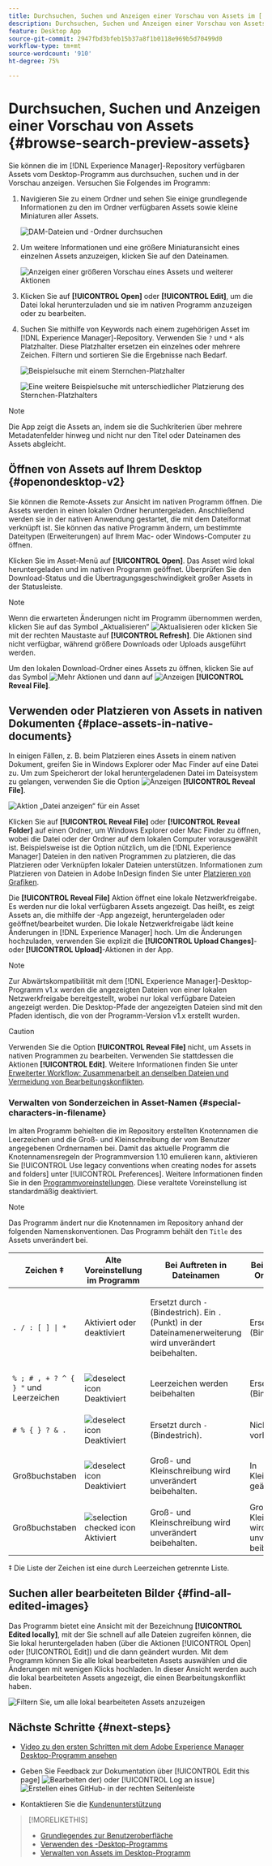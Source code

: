 ```yaml
---
title: Durchsuchen, Suchen und Anzeigen einer Vorschau von Assets im [!DNL Experience Manager]-Desktop-Programm
description: Durchsuchen, Suchen und Anzeigen einer Vorschau von Assets im  [!DNL Adobe Experience Manager] -Desktop-Programm.
feature: Desktop App
source-git-commit: 2947fbd3bfeb15b37a8f1b0118e969b5d70499d0
workflow-type: tm+mt
source-wordcount: '910'
ht-degree: 75%

---
```



# Durchsuchen, Suchen und Anzeigen einer Vorschau von Assets {#browse-search-preview-assets}

Sie können die im [!DNL Experience Manager]-Repository verfügbaren Assets vom Desktop-Programm aus durchsuchen, suchen und in der Vorschau anzeigen. Versuchen Sie Folgendes im Programm:

1. Navigieren Sie zu einem Ordner und sehen Sie einige grundlegende Informationen zu den im Ordner verfügbaren Assets sowie kleine Miniaturen aller Assets.

   ![DAM-Dateien und -Ordner durchsuchen](assets/browse_folder_da2.png "DAM-Dateien und -Ordner durchsuchen")

1. Um weitere Informationen und eine größere Miniaturansicht eines einzelnen Assets anzuzeigen, klicken Sie auf den Dateinamen.

   ![Anzeigen einer größeren Vorschau eines Assets und weiterer Aktionen](assets/large_preview_actions_da2.png "Anzeigen einer größeren Vorschau eines Assets und weiterer Aktionen")

1. Klicken Sie auf **[!UICONTROL Open]** oder **[!UICONTROL Edit]**, um die Datei lokal herunterzuladen und sie im nativen Programm anzuzeigen oder zu bearbeiten.
1. Suchen Sie mithilfe von Keywords nach einem zugehörigen Asset im [!DNL Experience Manager]-Repository. Verwenden Sie `?` und `*` als Platzhalter. Diese Platzhalter ersetzen ein einzelnes oder mehrere Zeichen. Filtern und sortieren Sie die Ergebnisse nach Bedarf.

   ![Beispielsuche mit einem Sternchen-Platzhalter](assets/search_wildcard_da2.png "Beispielsuche mit einem Sternchen-Platzhalter")

   ![Eine weitere Beispielsuche mit unterschiedlicher Platzierung des Sternchen-Platzhalters](assets/search_wildcard2_da2.png "Eine weitere Beispielsuche mit unterschiedlicher Platzierung des Sternchen-Platzhalters")

>[!NOTE]
>
>Die App zeigt die Assets an, indem sie die Suchkriterien über mehrere Metadatenfelder hinweg und nicht nur den Titel oder Dateinamen des Assets abgleicht.

## Öffnen von Assets auf Ihrem Desktop {#openondesktop-v2}

Sie können die Remote-Assets zur Ansicht im nativen Programm öffnen. Die Assets werden in einen lokalen Ordner heruntergeladen. Anschließend werden sie in der nativen Anwendung gestartet, die mit dem Dateiformat verknüpft ist. Sie können das native Programm ändern, um bestimmte Dateitypen (Erweiterungen) auf Ihrem Mac- oder Windows-Computer zu öffnen.

Klicken Sie im Asset-Menü auf **[!UICONTROL Open]**. Das Asset wird lokal heruntergeladen und im nativen Programm geöffnet. Überprüfen Sie den Download-Status und die Übertragungsgeschwindigkeit großer Assets in der Statusleiste.

<!-- ![Download progress bar for large-sized assets](assets/download_status_bar_da2.png "Download progress bar for large-sized assets")
-->

>[!NOTE]
>
>Wenn die erwarteten Änderungen nicht im Programm übernommen werden, klicken Sie auf das Symbol „Aktualisieren“ ![Aktualisieren](assets/do-not-localize/refresh.png) oder klicken Sie mit der rechten Maustaste auf **[!UICONTROL Refresh]**. Die Aktionen sind nicht verfügbar, während größere Downloads oder Uploads ausgeführt werden.

Um den lokalen Download-Ordner eines Assets zu öffnen, klicken Sie auf das Symbol ![Mehr Aktionen](assets/do-not-localize/more2_da2.png) und dann auf ![Anzeigen](assets/do-not-localize/reveal_action2_da2.png) **[!UICONTROL Reveal File]**.

## Verwenden oder Platzieren von Assets in nativen Dokumenten {#place-assets-in-native-documents}

In einigen Fällen, z. B. beim Platzieren eines Assets in einem nativen Dokument, greifen Sie in Windows Explorer oder Mac Finder auf eine Datei zu. Um zum Speicherort der lokal heruntergeladenen Datei im Dateisystem zu gelangen, verwenden Sie die Option ![Anzeigen](assets/do-not-localize/reveal_action2_da2.png) **[!UICONTROL Reveal File]**.

![Aktion „Datei anzeigen“ für ein Asset](assets/revealfile_action_da2.png "Aktion „Datei anzeigen“ für ein Asset")

Klicken Sie auf **[!UICONTROL Reveal File]** oder **[!UICONTROL Reveal Folder]** auf einen Ordner, um Windows Explorer oder Mac Finder zu öffnen, wobei die Datei oder der Ordner auf dem lokalen Computer vorausgewählt ist. Beispielsweise ist die Option nützlich, um die [!DNL Experience Manager] Dateien in den nativen Programmen zu platzieren, die das Platzieren oder Verknüpfen lokaler Dateien unterstützen. Informationen zum Platzieren von Dateien in Adobe InDesign finden Sie unter [Platzieren von Grafiken](https://helpx.adobe.com/de/indesign/using/placing-graphics.html).

Die **[!UICONTROL Reveal File]** Aktion öffnet eine lokale Netzwerkfreigabe. Es werden nur die lokal verfügbaren Assets angezeigt. Das heißt, es zeigt Assets an, die mithilfe der -App angezeigt, heruntergeladen oder geöffnet/bearbeitet wurden. Die lokale Netzwerkfreigabe lädt keine Änderungen in [!DNL Experience Manager] hoch. Um die Änderungen hochzuladen, verwenden Sie explizit die **[!UICONTROL Upload Changes]**- oder **[!UICONTROL Upload]**-Aktionen in der App.

>[!NOTE]
>
>Zur Abwärtskompatibilität mit dem [!DNL Experience Manager]-Desktop-Programm v1.x werden die angezeigten Dateien von einer lokalen Netzwerkfreigabe bereitgestellt, wobei nur lokal verfügbare Dateien angezeigt werden. Die Desktop-Pfade der angezeigten Dateien sind mit den Pfaden identisch, die von der Programm-Version v1.x erstellt wurden.

>[!CAUTION]
>
>Verwenden Sie die Option **[!UICONTROL Reveal File]** nicht, um Assets in nativen Programmen zu bearbeiten. Verwenden Sie stattdessen die Aktionen **[!UICONTROL Edit]**. Weitere Informationen finden Sie unter [Erweiterter Workflow: Zusammenarbeit an denselben Dateien und Vermeidung von Bearbeitungskonflikten](#adv-workflow-collaborate-avoid-conflicts).

### Verwalten von Sonderzeichen in Asset-Namen {#special-characters-in-filename}

Im alten Programm behielten die im Repository erstellten Knotennamen die Leerzeichen und die Groß- und Kleinschreibung der vom Benutzer angegebenen Ordnernamen bei. Damit das aktuelle Programm die Knotennamensregeln der Programmversion 1.10 emulieren kann, aktivieren Sie [!UICONTROL Use legacy conventions when creating nodes for assets and folders] unter [!UICONTROL Preferences]. Weitere Informationen finden Sie in den [Programmvoreinstellungen](/help/using/install-upgrade.md#set-preferences). Diese veraltete Voreinstellung ist standardmäßig deaktiviert.

>[!NOTE]
>
>Das Programm ändert nur die Knotennamen im Repository anhand der folgenden Namenskonventionen. Das Programm behält den `Title` des Assets unverändert bei.

| Zeichen ‡ | Alte Voreinstellung im Programm | Bei Auftreten in Dateinamen | Bei Auftreten in Ordnernamen | Beispiel |
|---|---|---|---|---|
| `. / : [ ] \| *` | Aktiviert oder deaktiviert | Ersetzt durch `-` (Bindestrich). Ein `.` (Punkt) in der Dateinamenerweiterung wird unverändert beibehalten. | Ersetzt durch `-` (Bindestrich). | `myimage.jpg` bleibt unverändert und `my.image.jpg` ändert sich in `my-image.jpg`. |
| `% ; # , + ? ^ { } "` und Leerzeichen | ![deselect icon](assets/do-not-localize/deselect-icon.png) Deaktiviert | Leerzeichen werden beibehalten | Ersetzt durch `-` (Bindestrich). | `My Folder.` ändert sich in `my-folder-`. |
| `# % { } ? & .` | ![deselect icon](assets/do-not-localize/deselect-icon.png) Deaktiviert | Ersetzt durch `-` (Bindestrich). | Nicht vorhanden. | `#My New File.` ändert sich in `-My New File-`. |
| Großbuchstaben | ![deselect icon](assets/do-not-localize/deselect-icon.png) Deaktiviert | Groß- und Kleinschreibung wird unverändert beibehalten. | In Kleinbuchstaben geändert. | `My New Folder` ändert sich in `my-new-folder`. |
| Großbuchstaben | ![selection checked icon](assets/do-not-localize/selection-checked-icon.png) Aktiviert | Groß- und Kleinschreibung wird unverändert beibehalten. | Groß- und Kleinschreibung wird unverändert beibehalten. | Nicht vorhanden. |

‡ Die Liste der Zeichen ist eine durch Leerzeichen getrennte Liste.

## Suchen aller bearbeiteten Bilder {#find-all-edited-images}

Das Programm bietet eine Ansicht mit der Bezeichnung **[!UICONTROL Edited locally]**, mit der Sie schnell auf alle Dateien zugreifen können, die Sie lokal heruntergeladen haben (über die Aktionen [!UICONTROL Open] oder [!UICONTROL Edit]) und die dann geändert wurden. Mit dem Programm können Sie alle lokal bearbeiteten Assets auswählen und die Änderungen mit wenigen Klicks hochladen. In dieser Ansicht werden auch die lokal bearbeiteten Assets angezeigt, die einen Bearbeitungskonflikt haben.

![Filtern Sie, um alle lokal bearbeiteten Assets anzuzeigen](assets/edited_locally_filter_da2.png " Filtern Sie beispielsweise, um alle lokal bearbeiteten Assets für einen Massen-Upload von Bearbeitungen anzuzeigen")

## Nächste Schritte {#next-steps}

* [Video zu den ersten Schritten mit dem Adobe Experience Manager Desktop-Programm ansehen](https://experienceleague.adobe.com/de/docs/experience-manager-learn/assets/creative-workflows/aem-desktop-app)

* Geben Sie Feedback zur Dokumentation über [!UICONTROL Edit this page] ![Bearbeiten der ](assets/do-not-localize/edit-page.png)) oder [!UICONTROL Log an issue] ![Erstellen eines GitHub-](assets/do-not-localize/github-issue.png) in der rechten Seitenleiste

* Kontaktieren Sie die [Kundenunterstützung](https://experienceleague.adobe.com/de?support-solution=General#support)

>[!MORELIKETHIS]
>
>* [Grundlegendes zur Benutzeroberfläche](/help/using/user-interface.md)
>* [Verwenden des -Desktop-Programms](/help/using/using-desktop-app.md)
>* [Verwalten von Assets im Desktop-Programm](/help/using/assets-management-tasks.md)
